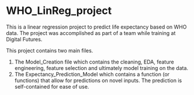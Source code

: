 # WHO_LinReg_project
 This is a linear regression project to predict life expectancy based on WHO data. The project was accomplished as part of a team while training at Digital Futures.
 
 This project contains two main files. 
 
 1. The Model_Creation file which contains the cleaning, EDA, feature engineering, feature selection and ultimately model training on the data.
 2. The Expectancy_Prediction_Model which contains a function (or functions) that allow for predictions on novel inputs. The prediction is self-contained for ease of use. 
